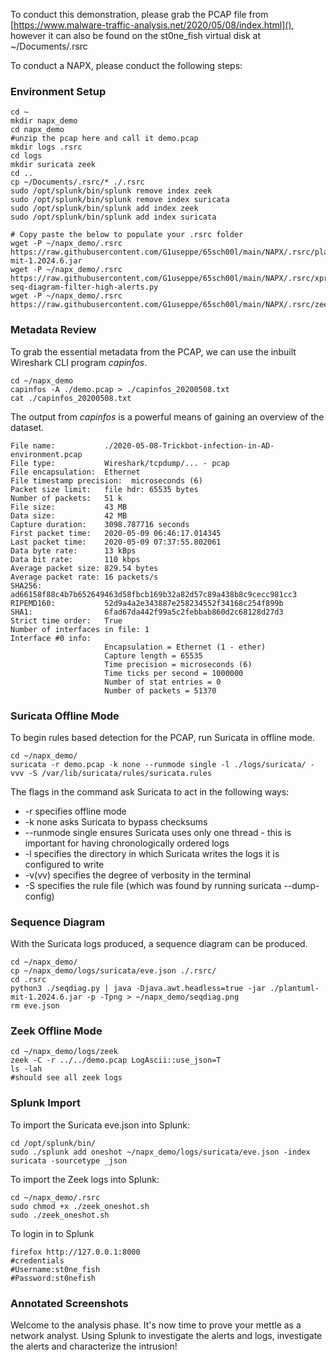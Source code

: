 To conduct this demonstration, please grab the PCAP file from [https://www.malware-traffic-analysis.net/2020/05/08/index.html](), however it can also be found on the st0ne_fish virtual disk at ~/Documents/.rsrc

To conduct a NAPX, please conduct the following steps:
### Environment Setup
```
cd ~
mkdir napx_demo
cd napx_demo
#unzip the pcap here and call it demo.pcap
mkdir logs .rsrc
cd logs
mkdir suricata zeek
cd ..
cp ~/Documents/.rsrc/* ./.rsrc
sudo /opt/splunk/bin/splunk remove index zeek
sudo /opt/splunk/bin/splunk remove index suricata
sudo /opt/splunk/bin/splunk add index zeek
sudo /opt/splunk/bin/splunk add index suricata

# Copy paste the below to populate your .rsrc folder 
wget -P ~/napx_demo/.rsrc https://raw.githubusercontent.com/G1useppe/65sch00l/main/NAPX/.rsrc/plantuml-mit-1.2024.6.jar
wget -P ~/napx_demo/.rsrc https://raw.githubusercontent.com/G1useppe/65sch00l/main/NAPX/.rsrc/xprint-seq-diagram-filter-high-alerts.py
wget -P ~/napx_demo/.rsrc https://raw.githubusercontent.com/G1useppe/65sch00l/main/NAPX/.rsrc/zeek_oneshot.sh

```
### Metadata Review
To grab the essential metadata from the PCAP, we can use the inbuilt Wireshark CLI program *capinfos*.

```
cd ~/napx_demo
capinfos -A ./demo.pcap > ./capinfos_20200508.txt
cat ./capinfos_20200508.txt
```

The output from *capinfos* is a powerful means of gaining an overview of the dataset.

```
File name:           ./2020-05-08-Trickbot-infection-in-AD-environment.pcap
File type:           Wireshark/tcpdump/... - pcap
File encapsulation:  Ethernet
File timestamp precision:  microseconds (6)
Packet size limit:   file hdr: 65535 bytes
Number of packets:   51 k
File size:           43 MB
Data size:           42 MB
Capture duration:    3098.787716 seconds
First packet time:   2020-05-09 06:46:17.014345
Last packet time:    2020-05-09 07:37:55.802061
Data byte rate:      13 kBps
Data bit rate:       110 kbps
Average packet size: 829.54 bytes
Average packet rate: 16 packets/s
SHA256:              ad66158f88c4b7b652649463d58fbcb169b32a82d57c89a438b8c9cecc981cc3
RIPEMD160:           52d9a4a2e343887e258234552f34168c254f899b
SHA1:                6fad67da442f99a5c2febbab860d2c68128d27d3
Strict time order:   True
Number of interfaces in file: 1
Interface #0 info:
                     Encapsulation = Ethernet (1 - ether)
                     Capture length = 65535
                     Time precision = microseconds (6)
                     Time ticks per second = 1000000
                     Number of stat entries = 0
                     Number of packets = 51370

```
### Suricata Offline Mode

To begin rules based detection for the PCAP, run Suricata in offline mode. 

```
cd ~/napx_demo/
suricata -r demo.pcap -k none --runmode single -l ./logs/suricata/ -vvv -S /var/lib/suricata/rules/suricata.rules
```

The flags in the command ask Suricata to act in the following ways:
- -r specifies offline mode
- -k none asks Suricata to bypass checksums
- --runmode single ensures Suricata uses only one thread - this is important for having chronologically ordered logs
- -l specifies the directory in which Suricata writes the logs it is configured to write
- -v(vv) specifies the degree of verbosity in the terminal
- -S specifies the rule file (which was found by running suricata --dump-config)

### Sequence Diagram

With the Suricata logs produced, a sequence diagram can be produced.

```
cd ~/napx_demo/
cp ~/napx_demo/logs/suricata/eve.json ./.rsrc/
cd .rsrc
python3 ./seqdiag.py | java -Djava.awt.headless=true -jar ./plantuml-mit-1.2024.6.jar -p -Tpng > ~/napx_demo/seqdiag.png
rm eve.json
```

### Zeek Offline Mode

```
cd ~/napx_demo/logs/zeek
zeek -C -r ../../demo.pcap LogAscii::use_json=T
ls -lah
#should see all zeek logs
```
### Splunk Import

To import the Suricata eve.json into Splunk:

```
cd /opt/splunk/bin/
sudo ./splunk add oneshot ~/napx_demo/logs/suricata/eve.json -index suricata -sourcetype _json
```

To import the Zeek logs into Splunk:

```
cd ~/napx_demo/.rsrc
sudo chmod +x ./zeek_oneshot.sh
sudo ./zeek_oneshot.sh
```

To login in to Splunk
```
firefox http://127.0.0.1:8000
#credentials
#Username:st0ne_fish
#Password:st0nefish
```
### Annotated Screenshots

Welcome to the analysis phase. It's now time to prove your mettle as a network analyst. Using Splunk to investigate the alerts and logs, investigate the alerts and characterize the intrusion!
